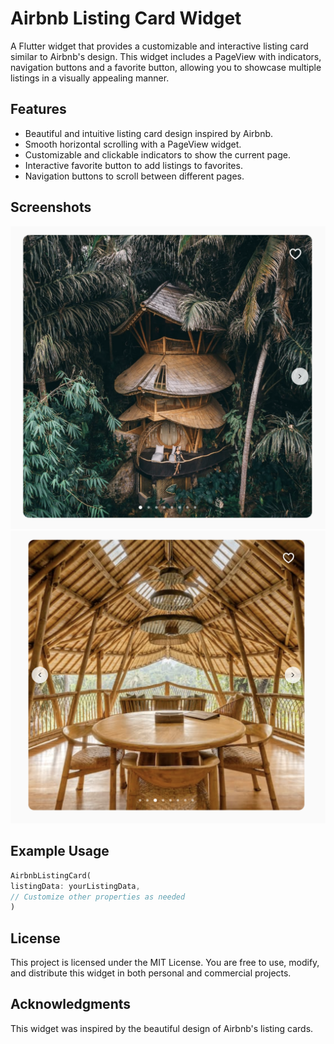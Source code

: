 # Airbnb Listing Card Widget

A Flutter widget that provides a customizable and interactive listing card similar to Airbnb's design. This widget includes a PageView with indicators, navigation buttons and a favorite button, allowing you to showcase multiple listings in a visually appealing manner.

## Features

- Beautiful and intuitive listing card design inspired by Airbnb.
- Smooth horizontal scrolling with a PageView widget.
- Customizable and clickable indicators to show the current page.
- Interactive favorite button to add listings to favorites.
- Navigation buttons to scroll between different pages.

## Screenshots

![Screenshot 1](assets/screenshot1.png)
![Screenshot 2](assets/screenshot2.png)

## Example Usage

```dart
AirbnbListingCard(
listingData: yourListingData,
// Customize other properties as needed
)
```

## License

This project is licensed under the MIT License. You are free to use, modify, and distribute this widget in both personal and commercial projects.

## Acknowledgments

This widget was inspired by the beautiful design of Airbnb's listing cards.
